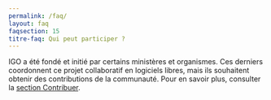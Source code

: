 ```yaml
---
permalink: /faq/
layout: faq
faqsection: 15
titre-faq: Qui peut participer ? 
---
```



IGO a été fondé et initié par certains ministères et organismes. Ces derniers coordonnent ce projet collaboratif en logiciels libres, mais ils souhaitent obtenir des contributions de la communauté. Pour en savoir plus, consulter la [section Contribuer](/site-web/contribuer).

